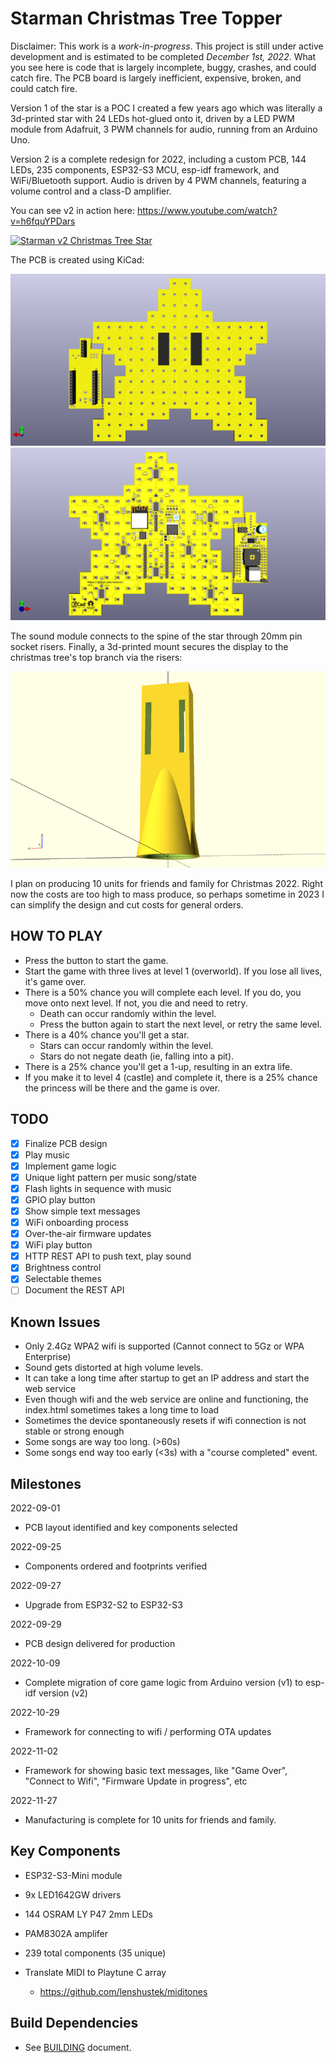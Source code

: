 # Starman Christmas Tree Topper

Disclaimer: This work is a *work-in-progress*.  This project is still under
active development and is estimated to be completed _December 1st, 2022_.
What you see here is code that is largely incomplete, buggy, crashes,
and could catch fire. The PCB board is largely inefficient, expensive,
broken, and could catch fire.

Version 1 of the star is a POC I created a few years ago which was literally
a 3d-printed star with 24 LEDs hot-glued onto it, driven by a LED PWM
module from Adafruit, 3 PWM channels for audio, running from an Arduino Uno.

Version 2 is a complete redesign for 2022, including a custom PCB, 144
LEDs, 235 components, ESP32-S3 MCU, esp-idf framework, and WiFi/Bluetooth
support.  Audio is driven by 4 PWM channels, featuring a volume control and
a class-D amplifier.

You can see v2 in action here: https://www.youtube.com/watch?v=h6fquYPDars

[![Starman v2 Christmas Tree Star](https://img.youtube.com/vi/h6fquYPDars/0.jpg)](https://www.youtube.com/watch?v=h6fquYPDars)

The PCB is created using KiCad:

![Starman v2 PCB front](images/pcba-front.png)
![Starman v2 PCB back](images/pcba-back.png)

The sound module connects to the spine of the star through 20mm pin socket
risers.  Finally, a 3d-printed mount secures the display to the christmas
tree's top branch via the risers:

![3D-printed mount](images/mount.png)

I plan on producing 10 units for friends and family for Christmas 2022.
Right now the costs are too high to mass produce, so perhaps sometime in
2023 I can simplify the design and cut costs for general orders.

## HOW TO PLAY

- Press the button to start the game.
- Start the game with three lives at level 1 (overworld).  If you lose all lives, it's game over.
- There is a 50% chance you will complete each level.  If you do, you move onto next level.  If not, you die and need to retry.
  - Death can occur randomly within the level.
  - Press the button again to start the next level, or retry the same level.
- There is a 40% chance you'll get a star.
  - Stars can occur randomly within the level.
  - Stars do not negate death (ie, falling into a pit).
- There is a 25% chance you'll get a 1-up, resulting in an extra life.
- If you make it to level 4 (castle) and complete it, there is a 25% chance the princess will be there and the game is over.

## TODO

- [X] Finalize PCB design
- [X] Play music
- [X] Implement game logic
- [X] Unique light pattern per music song/state
- [X] Flash lights in sequence with music
- [X] GPIO play button
- [X] Show simple text messages
- [X] WiFi onboarding process
- [X] Over-the-air firmware updates
- [X] WiFi play button
- [X] HTTP REST API to push text, play sound
- [X] Brightness control
- [X] Selectable themes
- [ ] Document the REST API

## Known Issues

- Only 2.4Gz WPA2 wifi is supported   (Cannot connect to 5Gz or WPA Enterprise)
- Sound gets distorted at high volume levels.
- It can take a long time after startup to get an IP address and start
  the web service
- Even though wifi and the web service are online and functioning, the
  index.html sometimes takes a long time to load
- Sometimes the device spontaneously resets if wifi connection is not
  stable or strong enough
- Some songs are way too long. (>60s)
- Some songs end way too early (<3s) with a "course completed" event.

## Milestones

2022-09-01
- PCB layout identified and key components selected

2022-09-25
- Components ordered and footprints verified

2022-09-27
- Upgrade from ESP32-S2 to ESP32-S3

2022-09-29
- PCB design delivered for production

2022-10-09
- Complete migration of core game logic from Arduino version (v1) to esp-idf version (v2)

2022-10-29
- Framework for connecting to wifi / performing OTA updates

2022-11-02
- Framework for showing basic text messages, like "Game Over", "Connect to Wifi", "Firmware Update in progress", etc

2022-11-27
- Manufacturing is complete for 10 units for friends and family.

## Key Components

- ESP32-S3-Mini module

- 9x LED1642GW drivers

- 144 OSRAM LY P47 2mm LEDs

- PAM8302A amplifer

- 239 total components (35 unique)

- Translate MIDI to Playtune C array
  - https://github.com/lenshustek/miditones

## Build Dependencies

- See [BUILDING](BUILDING.md) document.
